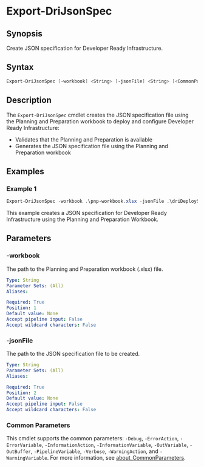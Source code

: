 # Export-DriJsonSpec

## Synopsis

Create JSON specification for Developer Ready Infrastructure.

## Syntax

``` powershell
Export-DriJsonSpec [-workbook] <String> [-jsonFile] <String> [<CommonParameters>]
```

## Description

The `Export-DriJsonSpec` cmdlet creates the JSON specification file using the Planning and Preparation workbook to deploy and configure Developer Ready Infrastructure:

- Validates that the Planning and Preparation is available
- Generates the JSON specification file using the Planning and Preparation workbook

## Examples

### Example 1

``` powershell
Export-DriJsonSpec -workbook .\pnp-workbook.xlsx -jsonFile .\driDeploySpec.json
```

This example creates a JSON specification for Developer Ready Infrastructure using the Planning and Preparation Workbook.

## Parameters

### -workbook

The path to the Planning and Preparation workbook (.xlsx) file.

```yaml
Type: String
Parameter Sets: (All)
Aliases:

Required: True
Position: 1
Default value: None
Accept pipeline input: False
Accept wildcard characters: False
```

### -jsonFile

The path to the JSON specification file to be created.

```yaml
Type: String
Parameter Sets: (All)
Aliases:

Required: True
Position: 2
Default value: None
Accept pipeline input: False
Accept wildcard characters: False
```

### Common Parameters

This cmdlet supports the common parameters: `-Debug`, `-ErrorAction`, `-ErrorVariable`, `-InformationAction`, `-InformationVariable`, `-OutVariable`, `-OutBuffer`, `-PipelineVariable`, `-Verbose`, `-WarningAction`, and `-WarningVariable`. For more information, see [about_CommonParameters](http://go.microsoft.com/fwlink/?LinkID=113216).
